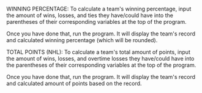 WINNING PERCENTAGE:
To calculate a team's winning percentage, input the amount of wins, losses, and ties they have/could have into the parentheses of their corresponding variables at the top of the program.

Once you have done that, run the program. It will display the team's record and calculated winning percentage (which will be rounded).

TOTAL POINTS (NHL):
To calculate a team's total amount of points, input the amount of wins, losses, and overtime losses they have/could have into the parentheses of their corresponding variables at the top of the program.

Once you have done that, run the program. It will display the team's record and calculated amount of points based on the record.
